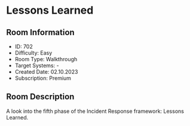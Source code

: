 ﻿# Lessons Learned

## Room Information
- ID: 702
- Difficulty: Easy
- Room Type: Walkthrough
- Target Systems: -
- Created Date: 02.10.2023
- Subscription: Premium

## Room Description
A look into the fifth phase of the Incident Response framework: Lessons Learned.
